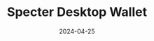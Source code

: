 ---
title: Specter Desktop Wallet
appId: specter
authors:
- danny
released: 2020-06-30
discontinued: 
updated: 2023-09-21
version: 2.0.2
provider: Crypto Advance GmbH
providerWebsite: 
website: https://specter.solutions
repository: https://github.com/cryptoadvance/specter-desktop
issue: 
icon: specter.png
bugbounty: 
meta: ok
verdict: wip
date: 2024-04-25
reviewArchive:
twitter: SpecterWallet
social:
features:
---